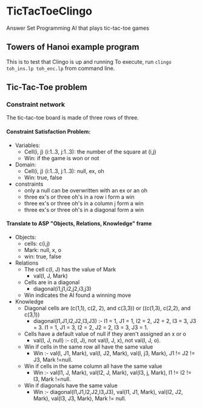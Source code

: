 # TicTacToeClingo
Answer Set Programming AI that plays tic-tac-toe games

## Towers of Hanoi example program
This is to test that Clingo is up and running
To execute, run `clingo toh_ins.lp toh_enc.lp` from command line.

## Tic-Tac-Toe problem

### Constraint network

The tic-tac-toe board is made of three rows of three. 

#### Constraint Satisfaction Problem:
* Variables: 
  * Cell(i, j) (i:1..3, j:1..3): the number of the square at (i,j)
  * Win: if the game is won or not
* Domain: 
  * Cell(i, j) (i:1..3, j:1..3): null, ex, oh
  * Win: true, false
* constraints
  * only a null can be overwritten with an ex or an oh
  * three ex's or three oh's in a row i form a win
  * three ex's or three oh's in a column j form a win
  * three ex's or three oh's in a diagonal form a win

#### Translate to ASP "Objects, Relations, Knowledge" frame
* Objects:
  * cells: c(i,j)
  * Mark: null, x, o
  * win: true, false
* Relations
  * The cell c(I, J) has the value of Mark
    * val(I, J, Mark)
  * Cells are in a diagonal
    * diagonal(i1,j1,i2,j2,i3,j3)
  * Win indicates the AI found a winning move
* Knowledge
  * Diagonal cells are (c(1,1), c(2, 2), and c(3,3)) or ((c(1,3), c(2,2), and c(3,1))
    * diagonal(I1,J1,I2,J2,I3,J3) :- I1 = 1, J1 = 1, I2 = 2, J2 = 2, I3 = 3, J3 = 3.
     I1 = 1, J1 = 3, I2 = 2, J2 = 2, I3 = 3, J3 = 1.
  * Cells have a default value of null if they aren't assigned an x or o
    * val(I, J, null) :- c(I, J), not val(I, J, x), not val(I, J, o).
  * Win if cells in the same row all have the same value
    * Win :- val(I, J1, Mark), val(I, J2, Mark), val(I, j3, Mark), J1 != J2 != J3, Mark !=null.
  * Win if cells in the same column all have the same value
    * Win :- val(I1, J, Mark), val(I2, J, Mark), val(I3, j, Mark), I1 != I2 != I3, Mark !=null.
  * Win if diagonals have the same value
    * Win :- diagonal(I1,J1,I2,J2,I3,J3), val(I1, J1, Mark), val(I2, J2, Mark), val(I3, J3, Mark), Mark != null.